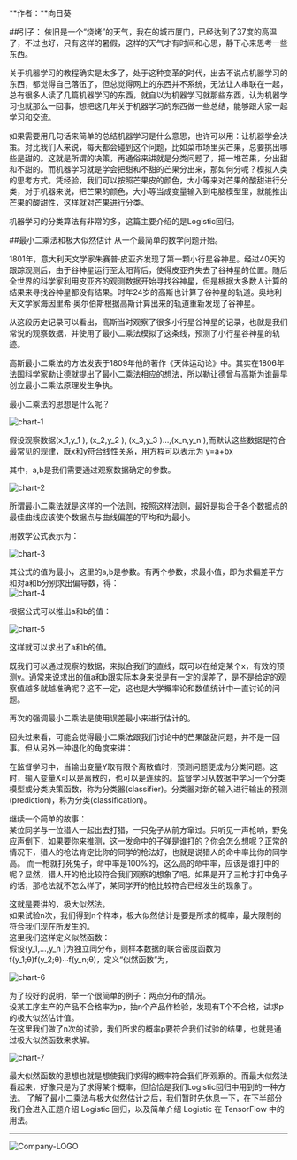 **作者：**向日葵

##引子：
依旧是一个“烧烤”的天气，我在的城市厦门，已经达到了37度的高温了，不过也好，只有这样的暑假，这样的天气才有时间和心思，静下心来思考一些东西。  

关于机器学习的教程确实是太多了，处于这种变革的时代，出去不说点机器学习的东西，都觉得自己落伍了，但总觉得网上的东西并不系统，无法让人串联在一起，总有很多人读了几篇机器学习的东西，就自以为机器学习就那些东西，认为机器学习也就那么一回事，想把这几年关于机器学习的东西做一些总结，能够跟大家一起学习和交流。  

如果需要用几句话来简单的总结机器学习是什么意思，也许可以用：让机器学会决策。对比我们人来说，每天都会碰到这个问题，比如菜市场里买芒果，总要挑出哪些是甜的。这就是所谓的决策，再通俗来讲就是分类问题了，把一堆芒果，分出甜和不甜的。而机器学习就是学会把甜和不甜的芒果分出来，那如何分呢？模拟人类的思考方式。凭经验，我们可以按照芒果皮的颜色，大小等来对芒果的酸甜进行分类，对于机器来说，把芒果的颜色，大小等当成变量输入到电脑模型里，就能推出芒果的酸甜性，这样就对芒果进行分类。  

机器学习的分类算法有非常的多，这篇主要介绍的是Logistic回归。



##最小二乘法和极大似然估计
从一个最简单的数学问题开始。  

1801年，意大利天文学家朱赛普·皮亚齐发现了第一颗小行星谷神星。经过40天的跟踪观测后，由于谷神星运行至太阳背后，使得皮亚齐失去了谷神星的位置。随后全世界的科学家利用皮亚齐的观测数据开始寻找谷神星，但是根据大多数人计算的结果来寻找谷神星都没有结果。时年24岁的高斯也计算了谷神星的轨道。奥地利天文学家海因里希·奥尔伯斯根据高斯计算出来的轨道重新发现了谷神星。    

从这段历史记录可以看出，高斯当时观察了很多小行星谷神星的记录，也就是我们常说的观察数据，并使用了最小二乘法模拟了这条线，预测了小行星谷神星的轨迹。  

高斯最小二乘法的方法发表于1809年他的著作《天体运动论》中。其实在1806年法国科学家勒让德就提出了最小二乘法相应的想法，所以勒让德曾与高斯为谁最早创立最小二乘法原理发生争执。  

最小二乘法的思想是什么呢？

![chart-1](http://static.datartisan.com/upload/attachment/2016/08/MflWyCAz.png)

假设观察数据(x_1,y_1 ), (x_2,y_2 ), (x_3,y_3 )…,(x_n,y_n ),而默认这些数据是符合最常见的规律，既x和y符合线性关系，用方程可以表示为
y=a+bx  

其中，a,b是我们需要通过观察数据确定的参数。

![chart-2](http://static.datartisan.com/upload/attachment/2016/08/NT3gDCSO.png) 

所谓最小二乘法就是这样的一个法则，按照这样法则，最好是拟合于各个数据点的最佳曲线应该使个数据点与曲线偏差的平均和为最小。  

用数学公式表示为：

![chart-3](http://static.datartisan.com/upload/attachment/2016/08/qeBubq0U.png)

其公式的值为最小，这里的a,b是参数。有两个参数，求最小值，即为求偏差平方和对a和b分别求出偏导数，得：  
![chart-4](http://static.datartisan.com/upload/attachment/2016/08/SBL5Yzdy.png)

根据公式可以推出a和b的值：  

![chart-5](http://static.datartisan.com/upload/attachment/2016/08/g5JfWKEv.png)  

这样就可以求出了a和b的值。  
  
既我们可以通过观察的数据，来拟合我们的直线，既可以在给定某个x，有效的预测y。通常来说求出的值a和b跟实际本身来说是有一定的误差了，是不是给定的观察值越多就越准确呢？这不一定，这也是大学概率论和数值统计中一直讨论的问题。  
  
再次的强调最小二乘法是使用误差最小来进行估计的。    

回头过来看，可能会觉得最小二乘法跟我们讨论中的芒果酸甜问题，并不是一回事。但从另外一种退化的角度来讲：  

在监督学习中，当输出变量Y取有限个离散值时，预测问题便成为分类问题。这时，输入变量X可以是离散的，也可以是连续的。监督学习从数据中学习一个分类模型或分类决策函数，称为分类器(classifier)。分类器对新的输入进行输出的预测(prediction)，称为分类(classification)。  

继续一个简单的故事：    
某位同学与一位猎人一起出去打猎，一只兔子从前方窜过。只听见一声枪响，野兔应声倒下，如果要你来推测，这一发命中的子弹是谁打的？你会怎么想呢？正常的情况下，猎人的枪法肯定比你的同学的枪法好，也就是说猎人的命中率比你的同学高。  而一枪就打死兔子，命中率是100%的，这么高的命中率，应该是谁打中的呢？显然，猎人开的枪比较符合我们观察的想象了吧。如果是开了三枪才打中兔子的话，那枪法就不怎么样了，某同学开的枪比较符合已经发生的现象了。   

这就是要讲的，极大似然法。  
如果试验n次，我们得到n个样本，极大似然估计是要是所求的概率，最大限制的符合我们现在所发生的。  
这里我们这样定义似然函数：  
假设{y_1,…,y_n }为独立同分布，则样本数据的联合密度函数为  f(y_1;θ)f(y_2;θ)∙∙∙f(y_n;θ)，定义“似然函数”为，  

![chart-6](http://static.datartisan.com/upload/attachment/2016/08/01ZTevVL.png)   

为了较好的说明，举一个很简单的例子：两点分布的情况。  
设某工序生产的产品不合格率为p，抽n个产品作检验，发现有T个不合格，试求p的极大似然估计值。  
在这里我们做了n次的试验，我们所求的概率p要符合我们试验的结果，也就是通过极大似然函数来求解。  

![chart-7](http://static.datartisan.com/upload/attachment/2016/08/L2unY7KX.png)  

最大似然函数的思想也就是想使我们求得的概率符合我们所观察的。而最大似然法看起来，好像只是为了求得某个概率，但恰恰是我们Logistic回归中用到的一种方法。
了解了最小二乘法与极大似然估计之后，我们暂时先休息一下，在下半部分我们会进入正题介绍 Logistic 回归，以及简单介绍 Logistic 在 TensorFlow 中的用法。

***
 ![Company-LOGO](http://static.datartisan.com/upload/attachment/2016/05/xKM5xlV4.png) 
  







































